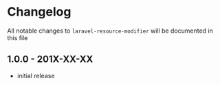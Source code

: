 # Changelog

All notable changes to `laravel-resource-modifier` will be documented in this file

## 1.0.0 - 201X-XX-XX

-   initial release
